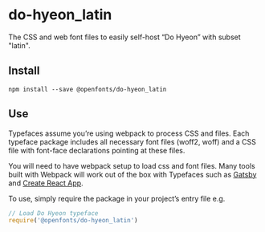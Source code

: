
# do-hyeon_latin

The CSS and web font files to easily self-host “Do Hyeon” with subset "latin".

## Install

`npm install --save @openfonts/do-hyeon_latin`

## Use

Typefaces assume you’re using webpack to process CSS and files. Each typeface
package includes all necessary font files (woff2, woff) and a CSS file with
font-face declarations pointing at these files.

You will need to have webpack setup to load css and font files. Many tools built
with Webpack will work out of the box with Typefaces such as [Gatsby](https://github.com/gatsbyjs/gatsby)
and [Create React App](https://github.com/facebookincubator/create-react-app).

To use, simply require the package in your project’s entry file e.g.

```javascript
// Load Do Hyeon typeface
require('@openfonts/do-hyeon_latin')
```
